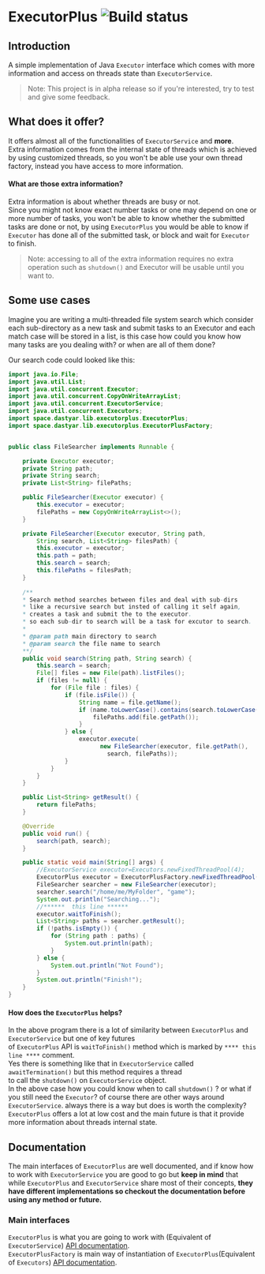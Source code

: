 # ExecutorPlus ![Build status](https://img.shields.io/teamcity/codebetter/bt428.svg)

## Introduction
A simple implementation of Java `Executor` interface which comes with more information and access on threads state than `ExecutorService`.
> Note: This project is in alpha release so if you're interested, try to test and give some feedback.

## What does it offer?
It offers almost all of the functionalities of `ExecutorService` and **more**.  
Extra information comes from the internal state of threads which is achieved by using customized threads, so you won't be able use your own thread factory, instead you have access to more information.
#### What are those extra information? 
Extra information is about whether threads are busy or not.  
Since you might not know exact number tasks or one may depend on
one or more number of tasks, you won't be able to know whether 
the submitted tasks are done or not, by using `ExecutorPlus` you would be able to
know if `Executor` has done all of the submitted task, or block and wait for `Executor` to finish.  
> Note: accessing to all of the extra information requires no extra operation such as `shutdown()` and Executor will be  usable until you want to.  

## Some use cases
Imagine you are writing a multi-threaded file system search which consider each sub-directory as a new task and submit tasks to an Executor 
and each match case will be stored in a list, is this case how could you know how many tasks are you dealing with? or when are all of them done?

Our search code could looked like this:

```java
import java.io.File;
import java.util.List;
import java.util.concurrent.Executor;
import java.util.concurrent.CopyOnWriteArrayList;
import java.util.concurrent.ExecutorService;
import java.util.concurrent.Executors;
import space.dastyar.lib.executorplus.ExecutorPlus;
import space.dastyar.lib.executorplus.ExecutorPlusFactory;


public class FileSearcher implements Runnable {

    private Executor executor;
    private String path;
    private String search;
    private List<String> filePaths;

    public FileSearcher(Executor executor) {
        this.executor = executor;
        filePaths = new CopyOnWriteArrayList<>();
    }

    private FileSearcher(Executor executor, String path,
        String search, List<String> filesPath) {
        this.executor = executor;
        this.path = path;
        this.search = search;
        this.filePaths = filesPath;
    }
	
    /**
    * Search method searches between files and deal with sub-dirs 
    * like a recursive search but insted of calling it self again, 
    * creates a task and submit the to the executor.
    * so each sub-dir to search will be a task for excutor to search.
	* 
    * @param path main directory to search
    * @param search the file name to search 
    **/
    public void search(String path, String search) {
        this.search = search;
        File[] files = new File(path).listFiles();
        if (files != null) {
            for (File file : files) {
                if (file.isFile()) {
                    String name = file.getName();
                    if (name.toLowerCase().contains(search.toLowerCase())) {
                        filePaths.add(file.getPath());
                    }
                } else {
                    executor.execute(
                          new FileSearcher(executor, file.getPath(),
                            search, filePaths));
                }
            }
        }
    }

    public List<String> getResult() {
        return filePaths;
    }

    @Override
    public void run() {
        search(path, search);
    }

    public static void main(String[] args) {
        //ExecutorService executor=Executors.newFixedThreadPool(4);
        ExecutorPlus executor = ExecutorPlusFactory.newFixedThreadPool(4);
        FileSearcher searcher = new FileSearcher(executor);
        searcher.search("/home/me/MyFolder", "game");
        System.out.println("Searching...");
        //******  this line ******
        executor.waitToFinish();
        List<String> paths = searcher.getResult();
        if (!paths.isEmpty()) {
            for (String path : paths) {
                System.out.println(path);
            }
        } else {
            System.out.println("Not Found");
        }
        System.out.println("Finish!");
    }
}

```
#### How does the `ExecutorPlus` helps?
In the above program there is a lot of similarity between `ExecutorPlus` and `ExecutorService` but one of key futures <br/>of
`ExecutorPlus` API is `waitToFinish()` method which is marked by `**** this line ****` comment.<br/>
Yes there is something like that in `ExecutorService` called `awaitTermination()` but this method requires a thread<br/> to call the `shutdown()` on `ExecutorService` object.<br/> In the above case how you could know when to call `shutdown()` ? or what if you still need the `Executor`? of course there are other ways around `ExecutorService`. always there is a way but does is worth the complexity? <br/>
`ExecutorPlus` offers a lot at low cost and the main future is that it provide more information about threads internal state.<br/>
## Documentation 
The main interfaces of `ExecutorPlus` are well documented, and if know how to work with `ExecutorService` you are good to go but **keep in mind** that while `ExecutorPlus` and `ExecutorService` share most of their concepts, **they have different implementations so checkout the documentation before using any method or future.**
### Main interfaces
`ExecutorPlus` is what you are going to work with (Equivalent of `ExecutorService`) [API documentation](https://github.com/AlirezaDastyar/ExecutorPlus/blob/master/src/main/java/space/dastyar/lib/executorplus/ExecutorPlus.java).  
`ExecutorPlusFactory` is main way of instantiation of `ExecutorPlus`(Equivalent of `Executors`) [API documentation](https://github.com/AlirezaDastyar/ExecutorPlus/blob/master/src/main/java/space/dastyar/lib/executorplus/ExecutorPlusFactory.java).  
